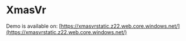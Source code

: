 # XmasVr

Demo is available on: [https://xmasvrstatic.z22.web.core.windows.net/](https://xmasvrstatic.z22.web.core.windows.net/) 

